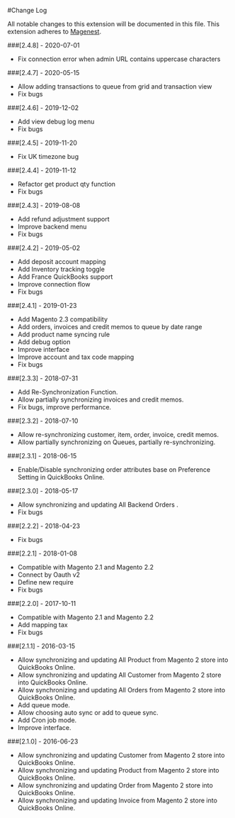 #Change Log

All notable changes to this extension will be documented in this file.
This extension adheres to [Magenest](https://magenest.com/).

###[2.4.8] - 2020-07-01
* Fix connection error when admin URL contains uppercase characters

###[2.4.7] - 2020-05-15
* Allow adding transactions to queue from grid and transaction view
* Fix bugs

###[2.4.6] - 2019-12-02
* Add view debug log menu
* Fix bugs

###[2.4.5] - 2019-11-20
* Fix UK timezone bug

###[2.4.4] - 2019-11-12
* Refactor get product qty function
* Fix bugs

###[2.4.3] - 2019-08-08
* Add refund adjustment support
* Improve backend menu
* Fix bugs

###[2.4.2] - 2019-05-02
* Add deposit account mapping
* Add Inventory tracking toggle
* Add France QuickBooks support
* Improve connection flow
* Fix bugs

###[2.4.1] - 2019-01-23
* Add Magento 2.3 compatibility
* Add orders, invoices and credit memos to queue by date range
* Add product name syncing rule
* Add debug option
* Improve interface
* Improve account and tax code mapping
* Fix bugs

###[2.3.3] - 2018-07-31

* Add Re-Synchronization Function.
* Allow partially synchronizing invoices and credit memos.
* Fix bugs, improve performance.

###[2.3.2] - 2018-07-10
* Allow re-synchronizing customer, item, order, invoice, credit memos.
* Allow partially synchronizing on Queues, partially re-synchronizing.

###[2.3.1] - 2018-06-15
* Enable/Disable synchronizing order attributes base on Preference Setting in QuickBooks Online.

###[2.3.0] - 2018-05-17
*   Allow synchronizing and updating All Backend Orders .
*   Fix bugs

###[2.2.2] - 2018-04-23
*   Fix bugs

###[2.2.1] - 2018-01-08
*   Compatible with Magento 2.1 and Magento 2.2
*   Connect by Oauth v2
*   Define new require
*   Fix bugs

###[2.2.0] - 2017-10-11
*   Compatible with Magento 2.1 and Magento 2.2
*   Add mapping tax
*   Fix bugs

###[2.1.1] - 2016-03-15
*   Allow synchronizing and updating All Product from Magento 2 store into QuickBooks Online.
*   Allow synchronizing and updating All Customer from Magento 2 store into QuickBooks Online.
*   Allow synchronizing and updating All Orders from Magento 2 store into QuickBooks Online.
*   Add queue mode.
*   Allow choosing auto sync or add to queue sync.
*   Add Cron job mode.
*   Improve interface.

###[2.1.0] - 2016-06-23

*   Allow synchronizing and updating Customer from Magento 2 store into QuickBooks Online.
*   Allow synchronizing and updating Product from Magento 2 store into QuickBooks Online.
*   Allow synchronizing and updating Order from Magento 2 store into QuickBooks Online.
*   Allow synchronizing and updating Invoice from Magento 2 store into QuickBooks Online.
